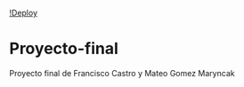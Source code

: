 [!Deploy](https://heroku.com/deploy?template=https://github.com/Mateeeee841/Proyecto-final)
# Proyecto-final
Proyecto final de Francisco Castro y Mateo Gomez Maryncak
